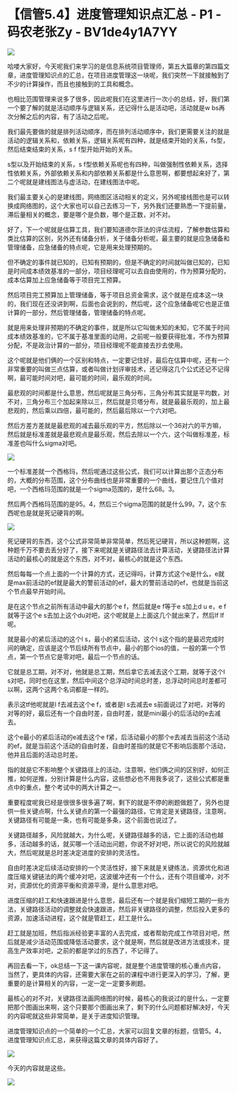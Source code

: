 # 【信管5.4】进度管理知识点汇总 - P1 - 码农老张Zy - BV1de4y1A7YY

![](img/a4e2a6e7d82dc41b4fc1ed417bfc2b43_0.png)

哈喽大家好，今天呢我们来学习的是信息系统项目管理师，第五大篇章的第四篇文章，进度管理知识点的汇总，在项目进度管理这一块呢，我们突然一下就接触到了不少的计算操作，而且也接触到的工具和概念。

也相比范围管理来说多了很多，因此呢我们在这里进行一次小的总结，好，我们第一个要了解的就是活动顺序与逻辑关系，还记得什么是活动吧，活动就是w bs再次分解之后的内容，有了活动之后呢。

我们最先要做的就是排列活动顺序，而在排列活动顺序中，我们更需要关注的就是活动的逻辑关系和，依赖关系，逻辑关系呢有四种，就是结束开始的关系，fs型，然后结束结束的关系，s f f型开始开始的关系。

s型以及开始结束的关系，s f型依赖关系呢也有四种，叫做强制性依赖关系，选择性依赖关系，外部依赖关系和内部依赖关系都是什么意思啊，都要想起来好了，第二个呢就是建线图法与虚活动，在建线图法中呢。

我们最主要关心的是建线图，网络图区活动相关的定义，另外呢接线图也是可以转换成网络图的，这个大家也可以自己去练习一下，另外我们还要熟悉一下提前量，滞后量相关的概念，要是哪个是负数，哪个是正数，对不对。

好了，下一个呢就是估算工具，我们要知道德尔菲法的评估流程，了解参数估算和类比估算的区别，另外还有储备分析，关于储备分析呢，最主要的就是应急储备和管理储备，应急储备的特点呢，它是用来处理预期的。

但不确定的事件就已知的，已知有预期的，但是不确定的时间就叫做已知的，已知是时间成本绩效基准的一部分，项目经理呢可以去自由使用的，作为预算分配的，成本估算加上应急储备等于项目完工预算。

然后项目完工预算加上管理储备，等于项目总资金需求，这个就是在成本这一块的，我们现在还没讲到啊，后面也会说到的，然后呢，这个应急储备呢它也是正值计算的一部分，然后管理储备，管理储备的特点呢。

就是用来处理非预期的不确定的事件，就是所以它叫做未知的未知，它不属于时间成本绩效基准的，它不属于基准里面的动用，之前呢一般要获得批准，不作为预算分配，不是政治计算的一部分，项目经理呢不能直接去抄去使用。

这个呢就是他们俩的一个区别和特点，一定要记住好，最后在估算中呢，还有一个非常重要的叫做三点估算，或者叫做计划评审技术，还记得这几个公式还记不记得啊，最可能时间对吧，最可能的时间，最乐观的时间。

最悲观的时间都是什么意思，然后呢就是三角分布，三角分布其实就是平均数，对不对，三角分布三个加起来除以三，然后就是贝塔分布，就是最最乐观的，加上最悲观的，然后乘以四倍，最可能的，然后最后除以一个六对吧。

然后方差方差就是最悲观的减去最乐观的平方，然后除以一个36对六的平方嘛，然后就是标准差就是最悲观点是最乐观，然后去除以一个六，这个叫做标准差，标准差也叫什么sigma对吧。



![](img/a4e2a6e7d82dc41b4fc1ed417bfc2b43_2.png)

一个标准差就一个西格玛，然后呢通过这些公式，我们可以计算出那个正态分布的，大概的分布范围，这个分布曲线也是非常重要的一个曲线，要记住几个值对吧，一个西格玛范围的就是一个sigma范围的，是什么68。3。

然后两个西格玛范围的是95。4，然后三个sigma范围的就是什么99。7，这个东西呢也是就是死记硬背的啊。



![](img/a4e2a6e7d82dc41b4fc1ed417bfc2b43_4.png)

死记硬背的东西，这个公式非常简单非常简单，然后死记硬背，所以这种题啊，这种题千万不要去丢分好了，接下来呢就是关键路径法去计算活动，关键路径法计算活动的最核心的就是这个东西，对不对，最核心的就是这个东西。

然后每每一个点上面的一个计算的方式，还记得吗，计算方式这个e是什么，e就是max前活动的ef就是最大的警前活动的ef，最大的警前活动的ef，也就是当前这个节点最早开始时间。

是在这个节点之前所有活动中最大的那个e f，然后就是e f等于e s加上d u e，e f就等于这个e s去加上这个du对吧，这个呢就是上上面这几个就出来了，然后lf lf呢。

就是最小的紧后活动的这个l s，最小的紧后活动，这个l s这个指的是最迟完成时间的确定，应该是这个节后续所有节点中，最小的那个ios的值，一般的第一个节点，第一个节点它是零对吧，最后一个节点的话。

它就是总工期，对不对，他就是总工期，然后拿它去减去这个工期，就等于这个l s对吧，同时也在这里，然后中间这个总浮动时间总时差，总浮动时间总时差都可以啊，这两个这两个名词都是一样的。

表示这tf他呢就是l f去减去这个e f，或者是l s去减去e s前面说过了对吧，对等的对等的好，最后还有一个自由时差，自由时差，就是mini最小的后活动的e去减去。

这个e最小的紧后活动的e减去这个e f紧，后活动最小的那个e去减去当前这个活动的ef，就是当前这个活动的自由时差，自由时差指的就是它不影响后面那个活动，他并且后面的活动总时差。

指的就是它不影响整个关键路径上的活动，注意啊，他们俩之间的区别好，如何正推，如何逆推，分别计算是什么内容，这些想必也不用我多说了，这些公式都是重点中的重点，整个考试中的两大计算之一。

重要程度呢我已经是很很多很多遍了啊，剩下的就是不停的刷题做题了，另外也提供一些关键点啊，什么关键点的第一个最强的路径，它肯定是关键路径，注意啊，关键路径有可能是一条，也有可能是多条，这个前面也说过了。

关键路径越多，风险就越大，为什么呢，关键路径越多的话，它上面的活动也越多，活动越多的话，就买哪一个活动出问题，你说不好对吧，所以说它的风险就越大，然后呢就是总时差决定进度的安排的灵活性。

自由时差决定后续活动安排的一个灵活性好，接下来就是关键练法，资源优化和进度压缩关键链法的两个缓冲对吧，这波缓冲还有一个什么，还有个项目缓冲，对不对，资源优化的资源平衡和资源平滑，是什么意思对吧。

进度压缩的赶工和快速跟进是什么意思，最后还有一个就是我们缩短工期的一些方法，关键路径活动的调整就会快速跟进，然后非关键路径的调整，然后投入更多的资源，加速活动进程，这个就是管赶工，赶工是什么。

赶工就是加班，然后指派经验更丰富的人去完成，或者帮助完成工作项目对吧，然后就是减少活动范围或降低活动要求，这个就是啊，然后就是改进方法或技术，提高生产效率对吧，之前的都是学过的东西了，不记得了。

再回去看一下，ok总结一下这一课内容呢，就是整个进度管理的核心重点内容，当然了，更具体的内容，还需要大家在之前的课程中进行更深入的学习，了解，更重要的是计算相关的内容，一定一定一定要多刷题。

最核心的对不对，关键路径法画网络图的时候，最核心的我说过的是什么，一定要把那个图画出来啊，这个只要那个图画出来了，剩下的什么问题都好解决好，今天的内容呢就这些非常简单，是关于进度知识管理。

进度管理知识点的一个简单的一个汇总，大家可以回复文章的标题，信管5。4，进度管理知识点汇总，来获得这篇文章的具体内容好了。



![](img/a4e2a6e7d82dc41b4fc1ed417bfc2b43_6.png)

今天的内容就是这些。

![](img/a4e2a6e7d82dc41b4fc1ed417bfc2b43_8.png)